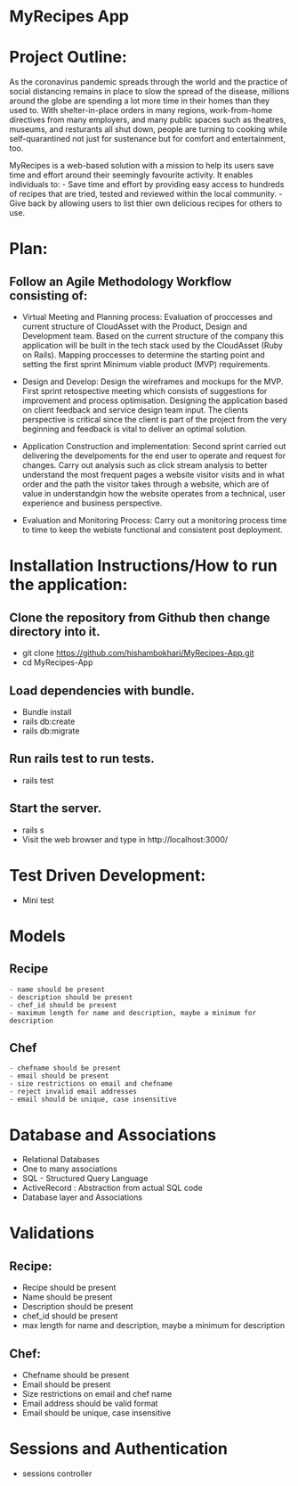 # MyRecipes App

# Project Outline:
  
  As the coronavirus pandemic spreads through the world and the practice of social distancing remains in place to slow the spread of the disease, millions around the globe are spending a lot more time in their homes than they used to. With shelter-in-place orders in many regions, work-from-home directives from many employers, and many public spaces such as theatres, museums, and resturants all shut down, people are turning to cooking while self-quarantined not just for sustenance but for comfort and entertainment, too.
  
  MyRecipes is a web-based solution with a mission to help its users save time and effort around their seemingly favourite activity. It enables individuals to: 
    - Save time and effort by providing easy access to hundreds of recipes that are tried, tested and reviewed within the local community.
    - Give back by allowing users to list thier own delicious recipes for others to use.

# Plan:

  ## Follow an Agile Methodology Workflow consisting of:

  - Virtual Meeting and Planning process: Evaluation of proccesses and current structure of CloudAsset with the Product, Design and Development team. Based on the current structure of the company this application will be built in the tech stack used by the CloudAsset (Ruby on Rails). Mapping proccesses to determine the starting point and setting the first sprint Minimum viable product (MVP) requirements.

  - Design and Develop: Design the wireframes and mockups for the MVP. First sprint retospective meeting which consists of suggestions for improvement and process optimisation. Designing the application based on client feedback and service design team input. The clients perspective is critical since the client is part of the project from the very beginning and feedback is vital to deliver an optimal solution.

  - Application Construction and implementation: Second sprint carried out delivering the develpoments for the end user to operate and request for changes. Carry out analysis such as click stream analysis to better understand the most frequent pages a website visitor visits and in what order and the path the visitor takes through a website, which are of value in understandgin how the website operates from a technical, user experience and business perspective.

  - Evaluation and Monitoring Process: Carry out a monitoring process time to time to keep the webiste functional and consistent post deployment.

# Installation Instructions/How to run the application:

  ## Clone the repository from Github then change directory into it.
  - git clone https://github.com/hishambokhari/MyRecipes-App.git
  - cd MyRecipes-App

  ## Load dependencies with bundle.
  - Bundle install
  - rails db:create
  - rails db:migrate

  ## Run rails test to run tests.
  - rails test
  
  ## Start the server.
  - rails s
  - Visit the web browser and type in http://localhost:3000/ 
  

# Test Driven Development:
  - Mini test

# Models

  ## Recipe 
    - name should be present
    - description should be present
    - chef_id should be present 
    - maximum length for name and description, maybe a minimum for description

  ## Chef
    - chefname should be present
    - email should be present
    - size restrictions on email and chefname
    - reject invalid email addresses
    - email should be unique, case insensitive


# Database and Associations

  - Relational Databases
  - One to many associations
  - SQL - Structured Query Language
  - ActiveRecord : Abstraction from actual SQL code
  - Database layer and Associations
 
# Validations

  ## Recipe:
  - Recipe should be present
  - Name should be present
  - Description should be present
  - chef_id should be present
  - max length for name and description, maybe a minimum for description

  ## Chef:
  - Chefname should be present
  - Email should be present
  - Size restrictions on email and chef name
  - Email address should be valid format
  - Email should be unique, case insensitive


# Sessions and Authentication
  - sessions controller





  